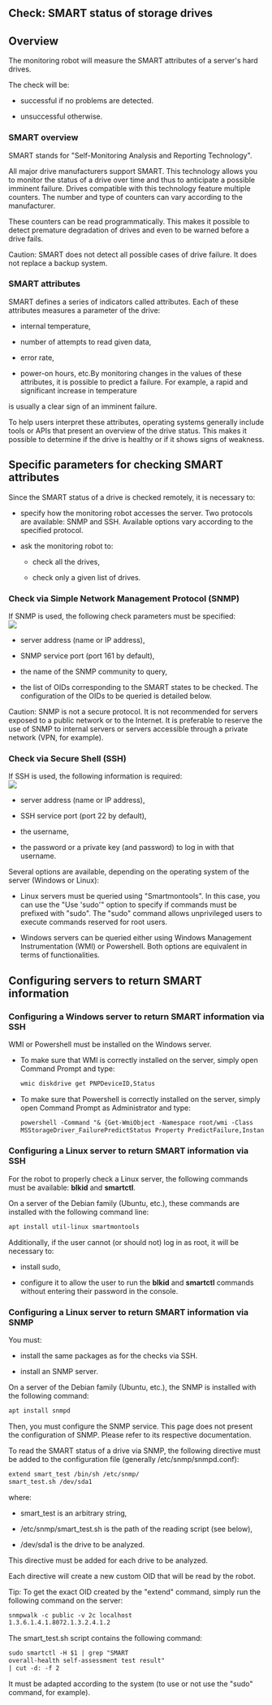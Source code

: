 
## Check: SMART status of storage drives
			

<a name="NOTE1"></a>
<a name="NOTE1_1"></a>


## Overview
<a name="overview_ELTTEXTE000209"></a>
The monitoring robot will measure the SMART attributes of a server's hard drives. 

The check will be:

- successful if no problems are detected.

- unsuccessful otherwise.





### SMART overview
<a name="smart_overview_ELTPARAGRAPHE000017"></a>

SMART stands for "Self-Monitoring Analysis and Reporting Technology". 

All major drive manufacturers support SMART. This technology allows you to monitor the status of a drive over time and thus to anticipate a possible imminent failure.
Drives compatible with this technology feature multiple counters. The number and type of counters can vary according to the manufacturer.

These counters can be read programmatically. This makes it possible to detect premature degradation of drives and even to be warned before a drive fails.

Caution: SMART does not detect all possible cases of drive failure. It does not replace a backup system.




### SMART attributes
<a name="smart_attributes_ELTPARAGRAPHE000036"></a>SMART defines a series of indicators called attributes. Each of these attributes measures
a parameter of the drive:

- internal temperature,

- number of attempts to read given data,

- error rate,

- power-on hours, etc.By monitoring changes in the values of these attributes, it is possible to predict a failure. For example, a rapid and significant increase in temperature


is usually a clear sign of an imminent failure. 

To help users interpret these attributes, operating systems generally include tools or APIs that present an overview of the drive status. This makes it possible to determine if the drive is healthy or if it shows signs of weakness.

<a name="NOTE2"></a>
<a name="NOTE2_1"></a>


## Specific parameters for checking SMART attributes
<a name="specific_parameters_for_checking_smart_attributes_ELTTEXTE000245"></a>
Since the SMART status of a drive is checked remotely, it is necessary to: 

- specify how the monitoring robot accesses the server. Two protocols are available: SNMP and SSH. Available options vary according to the specified protocol. 

- ask the monitoring robot to:

	- check all the drives,

	- check only a given list of drives.








### Check via Simple Network Management Protocol (SNMP)
<a name="check_via_simple_network_management_protocol_snmp_ELTPARAGRAPHE000064"></a>

If SNMP is used, the following check parameters must be specified: <br>![](https://doc.pcsoft.fr/en-US/images/image.awp?langid=3&name=Etat_SmartDisque%20-%20HC%20N%B0001.gif)


- server address (name or IP address),

- SNMP service port (port 161 by default),

- the name of the SNMP community to query,

- the list of OIDs corresponding to the SMART states to be checked. The configuration of the OIDs to be queried is detailed below.


Caution: SNMP is not a secure protocol. It is not recommended for servers exposed to a public network or to the Internet. It is preferable to reserve the use of SNMP to internal servers or servers accessible through a private network (VPN, for example).


### Check via Secure Shell (SSH)
<a name="check_via_secure_shell_ssh_ELTPARAGRAPHE000077"></a>

If SSH is used, the following information is required: <br>![](https://doc.pcsoft.fr/en-US/images/image.awp?langid=3&name=Etat_SmartDisque%20-%20HC%20N%B0002.gif)


- server address (name or IP address),

- SSH service port (port 22 by default),

- the username,

- the password or a private key (and password) to log in with that username.


Several options are available, depending on the operating system of the server (Windows or Linux): 

- Linux servers must be queried using "Smartmontools".
	In this case, you can use the "Use 'sudo'" option to specify if commands must be prefixed with "sudo". The "sudo" command allows unprivileged users to execute commands reserved for root users.

- Windows servers can be queried either using Windows Management Instrumentation (WMI) or Powershell. Both options are equivalent in terms of functionalities.




<a name="NOTE3"></a>
<a name="NOTE3_1"></a>


## Configuring servers to return SMART information
<a name="configuring_servers_return_smart_information_ELTTEXTE000281"></a>


### Configuring a Windows server to return SMART information via SSH
<a name="configuring_windows_server_return_smart_information_via_ssh_ELTPARAGRAPHE000104"></a>

WMI or Powershell must be installed on the Windows server.

- To make sure that WMI is correctly installed on the server, simply open Command Prompt and type: 
	
	```txt
	wmic diskdrive get PNPDeviceID,Status
	```


- To make sure that Powershell is correctly installed on the server, simply open Command Prompt as Administrator and type:
	
	```txt
	powershell -Command "& {Get-WmiObject -Namespace root/wmi -Class
	MSStorageDriver_FailurePredictStatus Property PredictFailure,InstanceName}"
	```






### Configuring a Linux server to return SMART information via SSH
<a name="configuring_linux_server_return_smart_information_via_ssh_ELTPARAGRAPHE000116"></a>

For the robot to properly check a Linux server, the following commands must be available: **blkid** and **smartctl**.

On a server of the Debian family (Ubuntu, etc.), these commands are installed with the following command line: 

```txt
apt install util-linux smartmontools
```
Additionally, if the user cannot (or should not) log in as root, it will be necessary to:

- install sudo,

- configure it to allow the user to run the **blkid** and **smartctl** commands without entering their password in the console.







### Configuring a Linux server to return SMART information via SNMP
<a name="configuring_linux_server_return_smart_information_via_snmp_ELTPARAGRAPHE000130"></a>

You must: 

- install the same packages as for the checks via SSH.

- install an SNMP server.




On a server of the Debian family (Ubuntu, etc.), the SNMP is installed with the following command:

```txt
apt install snmpd
```


Then, you must configure the SNMP service. This page does not present the configuration of SNMP. Please refer to its respective documentation.

To read the SMART status of a drive via SNMP, the following directive must be added to the configuration file (generally /etc/snmp/snmpd.conf): 

```txt
extend smart_test /bin/sh /etc/snmp/
smart_test.sh /dev/sda1
```
 where:

- smart_test is an arbitrary string,

- /etc/snmp/smart_test.sh is the path of the reading script (see below),

- /dev/sda1 is the drive to be analyzed.


This directive must be added for each drive to be analyzed.

Each directive will create a new custom OID that will be read by the robot.

Tip: To get the exact OID created by the "extend" command, simply run the following command on the server:

```txt
snmpwalk -c public -v 2c localhost
1.3.6.1.4.1.8072.1.3.2.4.1.2
```
The smart_test.sh script contains the following command: 

```txt
sudo smartctl -H $1 | grep "SMART
overall-health self-assessment test result"
| cut -d: -f 2
```
It must be adapted according to the system (to use or not use the "sudo" command, for example).


